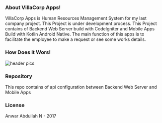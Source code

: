 ### About VillaCorp Apps!

VillaCorp Apps is Human Resources Management System for my last company project. This Project is under development process. This Project contains of Backend Web Server build with CodeIgniter and Mobile Apps Build with Kotlin Android Native. The main function of this apps is to facilitate the employee to make a request or see some works details.

### How Does it Wors!
![header pics](https://media.giphy.com/media/1msHw14dJFOh1jjvaM/giphy.gif)

### Repository
This repo contains of api configuration between Backend Web Server and Mobile Apps

### License
Anwar Abdullah N - 2017
